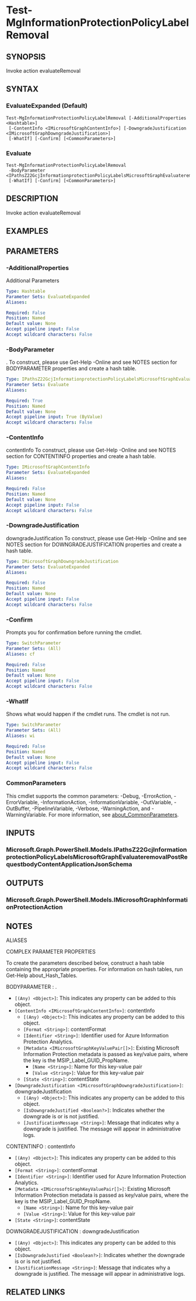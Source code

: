 ﻿---
external help file: Microsoft.Graph.Identity.SignIns-help.xml
Module Name: Microsoft.Graph.Identity.SignIns
online version: https://docs.microsoft.com/en-us/powershell/module/microsoft.graph.identity.signins/test-mginformationprotectionpolicylabelremoval
schema: 2.0.0
---

# Test-MgInformationProtectionPolicyLabelRemoval

## SYNOPSIS
Invoke action evaluateRemoval

## SYNTAX

### EvaluateExpanded (Default)
```
Test-MgInformationProtectionPolicyLabelRemoval [-AdditionalProperties <Hashtable>]
 [-ContentInfo <IMicrosoftGraphContentInfo>] [-DowngradeJustification <IMicrosoftGraphDowngradeJustification>]
 [-WhatIf] [-Confirm] [<CommonParameters>]
```

### Evaluate
```
Test-MgInformationProtectionPolicyLabelRemoval
 -BodyParameter <IPathsZ22GcjInformationprotectionPolicyLabelsMicrosoftGraphEvaluateremovalPostRequestbodyContentApplicationJsonSchema>
 [-WhatIf] [-Confirm] [<CommonParameters>]
```

## DESCRIPTION
Invoke action evaluateRemoval

## EXAMPLES

## PARAMETERS

### -AdditionalProperties
Additional Parameters

```yaml
Type: Hashtable
Parameter Sets: EvaluateExpanded
Aliases:

Required: False
Position: Named
Default value: None
Accept pipeline input: False
Accept wildcard characters: False
```

### -BodyParameter
.
To construct, please use Get-Help -Online and see NOTES section for BODYPARAMETER properties and create a hash table.

```yaml
Type: IPathsZ22GcjInformationprotectionPolicyLabelsMicrosoftGraphEvaluateremovalPostRequestbodyContentApplicationJsonSchema
Parameter Sets: Evaluate
Aliases:

Required: True
Position: Named
Default value: None
Accept pipeline input: True (ByValue)
Accept wildcard characters: False
```

### -ContentInfo
contentInfo
To construct, please use Get-Help -Online and see NOTES section for CONTENTINFO properties and create a hash table.

```yaml
Type: IMicrosoftGraphContentInfo
Parameter Sets: EvaluateExpanded
Aliases:

Required: False
Position: Named
Default value: None
Accept pipeline input: False
Accept wildcard characters: False
```

### -DowngradeJustification
downgradeJustification
To construct, please use Get-Help -Online and see NOTES section for DOWNGRADEJUSTIFICATION properties and create a hash table.

```yaml
Type: IMicrosoftGraphDowngradeJustification
Parameter Sets: EvaluateExpanded
Aliases:

Required: False
Position: Named
Default value: None
Accept pipeline input: False
Accept wildcard characters: False
```

### -Confirm
Prompts you for confirmation before running the cmdlet.

```yaml
Type: SwitchParameter
Parameter Sets: (All)
Aliases: cf

Required: False
Position: Named
Default value: None
Accept pipeline input: False
Accept wildcard characters: False
```

### -WhatIf
Shows what would happen if the cmdlet runs.
The cmdlet is not run.

```yaml
Type: SwitchParameter
Parameter Sets: (All)
Aliases: wi

Required: False
Position: Named
Default value: None
Accept pipeline input: False
Accept wildcard characters: False
```

### CommonParameters
This cmdlet supports the common parameters: -Debug, -ErrorAction, -ErrorVariable, -InformationAction, -InformationVariable, -OutVariable, -OutBuffer, -PipelineVariable, -Verbose, -WarningAction, and -WarningVariable. For more information, see [about_CommonParameters](http://go.microsoft.com/fwlink/?LinkID=113216).

## INPUTS

### Microsoft.Graph.PowerShell.Models.IPathsZ22GcjInformationprotectionPolicyLabelsMicrosoftGraphEvaluateremovalPostRequestbodyContentApplicationJsonSchema
## OUTPUTS

### Microsoft.Graph.PowerShell.Models.IMicrosoftGraphInformationProtectionAction
## NOTES

ALIASES

COMPLEX PARAMETER PROPERTIES

To create the parameters described below, construct a hash table containing the appropriate properties. For information on hash tables, run Get-Help about_Hash_Tables.


BODYPARAMETER <IPathsZ22GcjInformationprotectionPolicyLabelsMicrosoftGraphEvaluateremovalPostRequestbodyContentApplicationJsonSchema>: .
  - `[(Any) <Object>]`: This indicates any property can be added to this object.
  - `[ContentInfo <IMicrosoftGraphContentInfo>]`: contentInfo
    - `[(Any) <Object>]`: This indicates any property can be added to this object.
    - `[Format <String>]`: contentFormat
    - `[Identifier <String>]`: Identifier used for Azure Information Protection Analytics.
    - `[Metadata <IMicrosoftGraphKeyValuePair[]>]`: Existing Microsoft Information Protection metadata is passed as key/value pairs, where the key is the MSIP_Label_GUID_PropName.
      - `[Name <String>]`: Name for this key-value pair
      - `[Value <String>]`: Value for this key-value pair
    - `[State <String>]`: contentState
  - `[DowngradeJustification <IMicrosoftGraphDowngradeJustification>]`: downgradeJustification
    - `[(Any) <Object>]`: This indicates any property can be added to this object.
    - `[IsDowngradeJustified <Boolean?>]`: Indicates whether the downgrade is or is not justified.
    - `[JustificationMessage <String>]`: Message that indicates why a downgrade is justified. The message will appear in administrative logs.

CONTENTINFO <IMicrosoftGraphContentInfo>: contentInfo
  - `[(Any) <Object>]`: This indicates any property can be added to this object.
  - `[Format <String>]`: contentFormat
  - `[Identifier <String>]`: Identifier used for Azure Information Protection Analytics.
  - `[Metadata <IMicrosoftGraphKeyValuePair[]>]`: Existing Microsoft Information Protection metadata is passed as key/value pairs, where the key is the MSIP_Label_GUID_PropName.
    - `[Name <String>]`: Name for this key-value pair
    - `[Value <String>]`: Value for this key-value pair
  - `[State <String>]`: contentState

DOWNGRADEJUSTIFICATION <IMicrosoftGraphDowngradeJustification>: downgradeJustification
  - `[(Any) <Object>]`: This indicates any property can be added to this object.
  - `[IsDowngradeJustified <Boolean?>]`: Indicates whether the downgrade is or is not justified.
  - `[JustificationMessage <String>]`: Message that indicates why a downgrade is justified. The message will appear in administrative logs.

## RELATED LINKS
